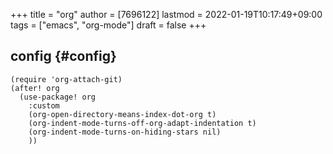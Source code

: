 +++
title = "org"
author = [7696122]
lastmod = 2022-01-19T10:17:49+09:00
tags = ["emacs", "org-mode"]
draft = false
+++

## config {#config}

```elisp
(require 'org-attach-git)
(after! org
  (use-package! org
    :custom
    (org-open-directory-means-index-dot-org t)
    (org-indent-mode-turns-off-org-adapt-indentation t)
    (org-indent-mode-turns-on-hiding-stars nil)
    ))
```
